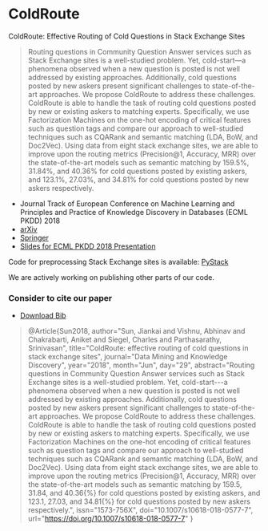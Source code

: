 # ColdRoute

ColdRoute: Effective Routing of Cold Questions in Stack Exchange Sites

> Routing questions in Community Question Answer services such as Stack Exchange sites is a well-studied problem. Yet, cold-start—a phenomena observed when a new question is posted is not well addressed by existing approaches. Additionally, cold questions posted by new askers present significant challenges to state-of-the-art approaches. We propose ColdRoute to address these challenges. ColdRoute is able to handle the task of routing cold questions posted by new or existing askers to matching experts. Specifically, we use Factorization Machines on the one-hot encoding of critical features such as question tags and compare our approach to well-studied techniques such as CQARank and semantic matching (LDA, BoW, and Doc2Vec). Using data from eight stack exchange sites, we are able to improve upon the routing metrics (Precision@1, Accuracy, MRR) over the state-of-the-art models such as semantic matching by 159.5%, 31.84%, and 40.36% for cold questions posted by existing askers, and 123.1%, 27.03%, and 34.81% for cold questions posted by new askers respectively.

* Journal Track of European Conference on Machine Learning and Principles and Practice of Knowledge Discovery in Databases (ECML PKDD) 2018
* [arXiv](https://arxiv.org/abs/1807.00462)
* [Springer](https://link.springer.com/article/10.1007%2Fs10618-018-0577-7)
* [Slides for ECML PKDD 2018 Presentation](https://www.dropbox.com/s/upqynsfc4ivpzjc/Slides_ECMLPKDD_2018_ColdRoute.pdf?dl=0)

Code for preprocessing Stack Exchange sites is available: [PyStack](https://github.com/zhenv5/PyStack)

We are actively working on publishing other parts of our code.

### Consider to cite our paper

* [Download Bib](https://citation-needed.springer.com/v2/references/10.1007/s10618-018-0577-7?format=bibtex&flavour=citation)

> @Article{Sun2018,
author="Sun, Jiankai
and Vishnu, Abhinav
and Chakrabarti, Aniket
and Siegel, Charles
and Parthasarathy, Srinivasan",
title="ColdRoute: effective routing of cold questions in stack exchange sites",
journal="Data Mining and Knowledge Discovery",
year="2018",
month="Jun",
day="29",
abstract="Routing questions in Community Question Answer services such as Stack Exchange sites is a well-studied problem. Yet, cold-start---a phenomena observed when a new question is posted is not well addressed by existing approaches. Additionally, cold questions posted by new askers present significant challenges to state-of-the-art approaches. We propose ColdRoute to address these challenges. ColdRoute is able to handle the task of routing cold questions posted by new or existing askers to matching experts. Specifically, we use Factorization Machines on the one-hot encoding of critical features such as question tags and compare our approach to well-studied techniques such as CQARank and semantic matching (LDA, BoW, and Doc2Vec). Using data from eight stack exchange sites, we are able to improve upon the routing metrics (Precision@1, Accuracy, MRR) over the state-of-the-art models such as semantic matching by 159.5, 31.84, and 40.36{\%} for cold questions posted by existing askers, and 123.1, 27.03, and 34.81{\%} for cold questions posted by new askers respectively.",
issn="1573-756X",
doi="10.1007/s10618-018-0577-7",
url="https://doi.org/10.1007/s10618-018-0577-7"
}

